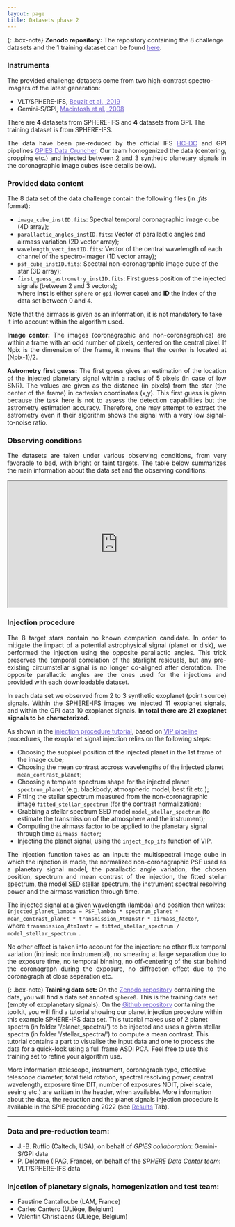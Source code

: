 ```yaml
---
layout: page
title: Datasets phase 2
---
```


<link rel="stylesheet" href="https://www.w3schools.com/w3css/4/w3.css">

{: .box-note}
**Zenodo repository:** The repository containing the 8 challenge datasets and the 1 training dataset can be found <a href="https://zenodo.org/record/6902628" style="text-decoration:underline;color:slateblue">here</a>.

### Instruments 
The provided challenge datasets come from two high-contrast spectro-imagers of the latest generation:

* VLT/SPHERE-IFS, <a href="https://ui.adsabs.harvard.edu/link_gateway/2019A%26A...631A.155B/PUB_PDF" style="text-decoration:underline;color:slateblue">Beuzit et al., 2019</a>
* Gemini-S/GPI, <a href="https://www.spiedigitallibrary.org/conference-proceedings-of-spie/7015/1/The-Gemini-Planet-Imager--from-science-to-design-to/10.1117/12.788083.full" style="text-decoration:underline;color:slateblue">Macintosh et al., 2008</a>

There are **4** datasets from SPHERE-IFS and **4** datasets from GPI. The training dataset is from SPHERE-IFS.

<p style='text-align: justify;'>The data have been pre-reduced by the official IFS <a href="https://ui.adsabs.harvard.edu/abs/2017sf2a.conf..347D/abstract" style="text-decoration:underline;color:slateblue">HC-DC</a> and GPI pipelines <a href="https://ui.adsabs.harvard.edu/abs/2017SPIE10400E..26W/abstract"  style="text-decoration:underline;color:slateblue">GPIES Data Cruncher</a>. Our team homogenized the data (centering, cropping etc.) and injected between 2 and 3 synthetic planetary signals in the coronagraphic image cubes (see details below).</p>

### Provided data content
The 8 data set of the data challenge contain the following files (in *.fits* format):
 * ``image_cube_instID.fits``: Spectral temporal coronagraphic image cube (4D array);
 * ``parallactic_angles_instID.fits``: Vector of parallactic angles and airmass variation (2D vector array);
 * ``wavelength_vect_instID.fits``: Vector of the central wavelength of each channel of the spectro-imager (1D vector array);
 * ``psf_cube_instID.fits``: Spectral non-coronagraphic image cube of the star (3D array);
 * ``first_guess_astrometry_instID.fits``: First guess position of the injected signals (between 2 and 3 vectors); <br>
 where **inst** is either `sphere` or `gpi` (lower case) and **ID** the index of the data set between 0 and 4.

Note that the airmass is given as an information, it is not mandatory to take it into account within the algorithm used.
 
<p style='text-align: justify;'>
<strong>Image center:</strong> The images (coronagraphic and non-coronagraphics) are within a frame with an odd number of pixels, centered on the central pixel. If Npix is the dimension of the frame, it means that the center is located at (Npix-1)/2.</p>

<p style='text-align: justify;'>
<strong>Astrometry first guess:</strong> The first guess gives an estimation of the location of the injected planetary signal within a radius of 5 pixels (in case of low SNR). The values are given as the distance (in pixels) from the star (the center of the frame) in cartesian coordinates (x,y). This first guess is given because the task here is not to assess the detection capabilities but the astrometry estimation accuracy. Therefore, one may attempt to extract the astrometry even if their algorithm shows the signal with a very low signal-to-noise ratio.</p>


### Observing conditions
<p style='text-align: justify;'>The datasets are taken under various observing conditions, from very favorable to bad, with bright or faint targets. 
The table below summarizes the main information about the data set and the observing conditions:</p>

<iframe 
src="https://docs.google.com/spreadsheets/d/e/2PACX-1vSAXn_qb9ul2Mt458MEUoQfPyg6qyR_ctGkOYjTo73v7YONXpWDLErtDLckinR5E6LVXvWORa0OsBcH/pubhtml?gid=1302786282&single=false"
style="width:100%; height:290px;"></iframe>


### Injection procedure
<p style='text-align: justify;'> The 8 target stars contain no known companion candidate. In order to mitigate the impact of a potential astrophysical signal (planet or disk), we performed the injection using the opposite parallactic angles. This trick preserves the temporal correlation of the starlight residuals, but any pre-existing circumstellar signal is no longer co-aligned after derotation. The opposite parallactic angles are the ones used for the injections and provided with each downloadable dataset.</p>

<p style='text-align: justify;'>In each data set we observed from 2 to 3 synthetic exoplanet (point source) signals. Within the SPHERE-IFS images we injected 11 exoplanet signals, and within the GPI data 10 exoplanet signals. 
 <strong>In total there are 21 exoplanet signals to be characterized.</strong></p>

As shown in the <a href="https://github.com/exoplanet-imaging-challenge/phase2/tree/main/tutorials" style="text-decoration:underline;color:slateblue">injection procedure tutorial</a>, based on <a href="https://vip.readthedocs.io/en/latest/" style="text-decoration:underline;color:slateblue">VIP pipeline</a> procedures, the exoplanet signal injection relies on the following steps:

* Choosing the subpixel position of the injected planet in the 1st frame of the image cube;
* Choosing the mean contrast accross wavelengths of the injected planet `mean_contrast_planet`;
* Choosing a template spectrum shape for the injected planet `spectrum_planet` (e.g. blackbody, atmospheric model, best fit etc.);
* Fitting the stellar spectrum measured from the non-coronagraphic image `fitted_stellar_spectrum` (for the contrast normalization);
* Grabbing a stellar spectrum SED model `model_stellar_spectrum` (to estimate the transmission of the atmosphere and the instrument);
* Computing the airmass factor to be applied to the planetary signal through time `airmass_factor`;
* Injecting the planet signal, using the `inject_fcp_ifs` function of VIP. <br>

<p style='text-align: justify;'>The injection function takes as an input: the multispectral image cube in which the injection is made, the normalized non-coronagraphic PSF used as a planetary signal model, the parallactic angle variation, the chosen position, spectrum and mean contrast of the injection, the fitted stellar spectrum, the model SED stellar spectrum, the instrument spectral resolving power and the airmass variation through time.</p>

The injected signal at a given wavelength (lambda) and position then writes: <br>
`Injected_planet_lambda = PSF_lambda * spectrum_planet * mean_contrast_planet * transmission_AtmInstr * airmass_factor`, <br>
where `transmission_AtmInstr = fitted_stellar_spectrum / model_stellar_spectrum `.

<p style='text-align: justify;'>No other effect is taken into account for the injection: no other flux temporal variation (intrinsic nor instrumental), no smearing at large separation due to the exposure time, no temporal binning, no off-centering of the star behind the coronagraph during the exposure, no diffraction effect due to the coronagraph at close separation etc.</p>


{: .box-note}
**Training data set:** On the <a href="https://zenodo.org/record/6902628" style="text-decoration:underline;color:slateblue">Zenodo repository</a> containing the data, you will find a data set annoted `sphere0`. This is the training data set (empty of exoplanetary signals). On the <a href="https://github.com/exoplanet-imaging-challenge/phase2/tree/main/tutorials" style="text-decoration:underline;color:slateblue">Github repository</a> containing the toolkit, you will find a tutorial showing our planet injection procedure within this example SPHERE-IFS data set. This tutorial makes use of 2 planet spectra (in folder '/planet_spectra/') to be injected and uses a given stellar spectra (in folder '/stellar_spectra/') to compute a mean contrast. This tutorial contains a part to visualise the input data and one to process the data for a quick-look using a full frame ASDI PCA. Feel free to use this training set to refine your algorithm use.

<link rel="stylesheet" href="https://www.w3schools.com/lib/w3-colors-2021.css">
<div class="w3-panel w3-2021-cerulean w3-round-large w3-border">
  <p> More information (telescope, instrument, coronagraph type, effective telescope diameter, total field rotation, spectral resolving power, central wavelength, exposure time DIT, number of exposures NDIT, pixel scale, seeing etc.) are written in the header, when available. More information about the data, the reduction and the planet signals injection procedure is available in the SPIE proceeding 2022 (see <a href="https://exoplanet-imaging-challenge.github.io/publi2/" style="text-decoration:underline;color:slateblue">Results</a> Tab).</p>
</div>


*** 

### Data and pre-reduction team:
* J.-B. Ruffio (Caltech, USA), on behalf of *GPIES collaboration*: Gemini-S/GPI data
* P. Delorme (IPAG, France), on behalf of the *SPHERE Data Center team*: VLT/SPHERE-IFS data

### Injection of planetary signals, homogenization and test team:
* Faustine Cantalloube (LAM, France)
* Carles Cantero (ULiège, Belgium)
* Valentin Christiaens (ULiège, Belgium)
